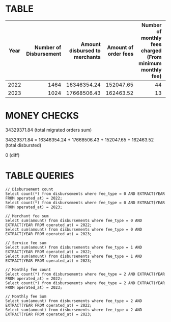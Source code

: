 # TABLE

| Year | Number of Disbursement | Amount disbursed to merchants | Amount of order fees | Number of monthly fees charged (From minimum monthly fee) | Amount of monthly fee charged (From minimum monthly fee) |
| :---: | ---: | ---: | ---: | ---: | ---: |
| 2022 | 1464 | 16346354.24 | 152047.65 | 44 | 690 | 
| 2023 | 1024 | 17668506.43 | 162463.52 | 13 | 225 | 


# MONEY CHECKS
34329371.84 (total migrated orders sum)

34329371.84 = 16346354.24 + 17668506.43 + 152047.65 + 162463.52 (total disbursted)

0 (diff)

# TABLE QUERIES

```
// Disbursement count
Select count(*) from disbursements where fee_type = 0 AND EXTRACT(YEAR FROM operated_at) = 2022;
Select count(*) from disbursements where fee_type = 0 AND EXTRACT(YEAR FROM operated_at) = 2023;

// Merchant fee sum
Select sum(amount) from disbursements where fee_type = 0 AND EXTRACT(YEAR FROM operated_at) = 2022;
Select sum(amount) from disbursements where fee_type = 0 AND EXTRACT(YEAR FROM operated_at) = 2023;

// Service fee sum
Select sum(amount) from disbursements where fee_type = 1 AND EXTRACT(YEAR FROM operated_at) = 2022;
Select sum(amount) from disbursements where fee_type = 1 AND EXTRACT(YEAR FROM operated_at) = 2023;

// Monthly fee count
Select count(*) from disbursements where fee_type = 2 AND EXTRACT(YEAR FROM operated_at) = 2022;
Select count(*) from disbursements where fee_type = 2 AND EXTRACT(YEAR FROM operated_at) = 2023;

// Monthly fee Sum
Select sum(amount) from disbursements where fee_type = 2 AND EXTRACT(YEAR FROM operated_at) = 2022;
Select sum(amount) from disbursements where fee_type = 2 AND EXTRACT(YEAR FROM operated_at) = 2023;
```

